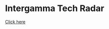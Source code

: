 # Intergamma Tech Radar

[Click here](https://radar.thoughtworks.com/?sheetId=https%3A%2F%2Fraw.githubusercontent.com%2Fintergamma%2Ftechradar%2Fmaster%2Fradar.csv)